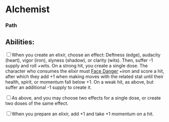 # Alchemist
### Path


## Abilities:
<input type="checkbox" />When you create an elixir, choose an effect: Deftness (edge), audacity (heart), vigor (iron), slyness (shadow), or clarity (wits). Then, suffer -1 supply and roll +wits. On a strong hit, you create a single dose. The character who consumes the elixir must [Face Danger](ironsworn/moves/adventure/face_danger) +iron and score a hit, after which they add +1 when making moves with the related stat until their health, spirit, or momentum fall below +1. On a weak hit, as above, but suffer an additional -1 supply to create it.

<input type="checkbox" />As above, and you may choose two effects for a single dose, or create two doses of the same effect.

<input type="checkbox" />When you prepare an elixir, add +1 and take +1 momentum on a hit.

